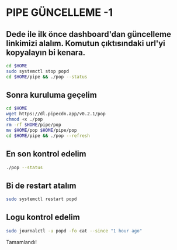 # PIPE GÜNCELLEME -1

## Dede ile ilk önce dashboard'dan güncelleme linkimizi alalım. Komutun çıktısındaki url'yi kopyalayın bi kenara.

```bash
cd $HOME
sudo systemctl stop popd
cd $HOME/pipe && ./pop --status
```

## Sonra kuruluma geçelim

```bash
cd $HOME
wget https://dl.pipecdn.app/v0.2.1/pop
chmod +x ./pop
rm -rf $HOME/pipe/pop
mv $HOME/pop $HOME/pipe/pop
cd $HOME/pipe && ./pop --refresh
```

## En son kontrol edelim

```bash
./pop --status
```

## Bi de restart atalım

```bash
sudo systemctl restart popd
```

## Logu kontrol edelim

```bash
sudo journalctl -u popd -fo cat --since "1 hour ago"
```

Tamamlandı!
